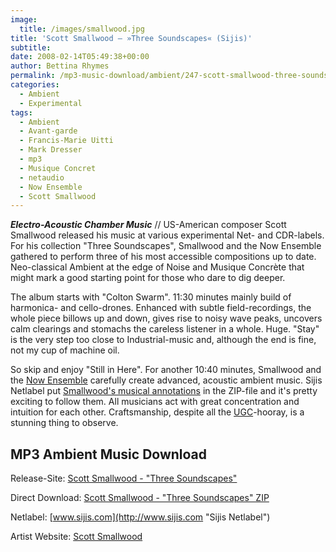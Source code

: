 ```yaml
---
image:
  title: /images/smallwood.jpg
title: 'Scott Smallwood – »Three Soundscapes« (Sijis)'
subtitle: 
date: 2008-02-14T05:49:38+00:00
author: Bettina Rhymes
permalink: /mp3-music-download/ambient/247-scott-smallwood-three-soundscapes-sijis
categories:
  - Ambient
  - Experimental
tags:
  - Ambient
  - Avant-garde
  - Francis-Marie Uitti
  - Mark Dresser
  - mp3
  - Musique Concret
  - netaudio
  - Now Ensemble
  - Scott Smallwood
---
```

***Electro-Acoustic Chamber Music*** // US-American composer Scott Smallwood released his music at various experimental Net- and CDR-labels. For his collection "Three Soundscapes", Smallwood and the Now Ensemble gathered to perform three of his most accessible compositions up to date. Neo-classical Ambient at the edge of Noise and Musique Concrète that might mark a good starting point for those who dare to dig deeper.<!--more-->

The album starts with "Colton Swarm". 11:30 minutes mainly build of harmonica- and cello-drones. Enhanced with subtle field-recordings, the whole piece billows up and down, gives rise to noisy wave peaks, uncovers calm clearings and stomachs the careless listener in a whole. Huge. "Stay" is the very step too close to Industrial-music and, although the end is fine, not my cup of machine oil.

So skip and enjoy "Still in Here". For another 10:40 minutes, Smallwood and the [Now Ensemble](http://www.nowensemble.org/ "NOW Ensemble Website") carefully create advanced, acoustic ambient music. Sijis Netlabel put [Smallwood's musical annotations](http://www.archive.org/download/siji19/siji19_ScottSmallwood_StillInHere_score.pdf) in the ZIP-file and it's pretty exciting to follow them. All musicians act with great concentration and intuition for each other. Craftsmanship, despite all the [UGC](http://en.wikipedia.org/wiki/User-generated_content "User Generated Content @ Wikipedia")-hooray, is a stunning thing to observe.

## MP3 Ambient Music Download

Release-Site: [Scott Smallwood - "Three Soundscapes"](http://www.sijis.com/sijis_index.cfm?mainspace=release&catalogid=siji19 "Three Soundscapes @ Sijis")
  
Direct Download: [Scott Smallwood - "Three Soundscapes" ZIP](http://www.archive.org/download/siji19/siji19_vbr_mp3.zip "Three Soundscapes ZIP")
  
Netlabel: [www.sijis.com](http://www.sijis.com "Sijis Netlabel")
  
Artist Website: [Scott Smallwood](http://silvertone.princeton.edu/~skot/snd/recordings.html "Scott Smallwood Website")